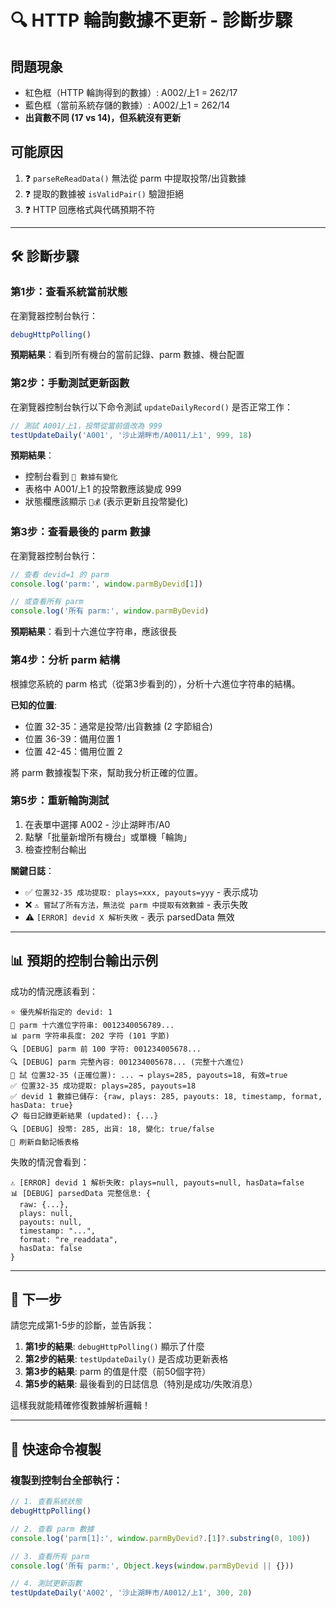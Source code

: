 # 🔍 HTTP 輪詢數據不更新 - 診斷步驟

## 問題現象
- 紅色框（HTTP 輪詢得到的數據）: A002/上1 = 262/17
- 藍色框（當前系統存儲的數據）: A002/上1 = 262/14
- **出貨數不同 (17 vs 14)，但系統沒有更新**

## 可能原因
1. ❓ `parseReReadData()` 無法從 parm 中提取投幣/出貨數據
2. ❓ 提取的數據被 `isValidPair()` 驗證拒絕
3. ❓ HTTP 回應格式與代碼預期不符

---

## 🛠️ 診斷步驟

### 第1步：查看系統當前狀態
在瀏覽器控制台執行：
```javascript
debugHttpPolling()
```

**預期結果**：看到所有機台的當前記錄、parm 數據、機台配置

### 第2步：手動測試更新函數
在瀏覽器控制台執行以下命令測試 `updateDailyRecord()` 是否正常工作：

```javascript
// 測試 A001/上1，投幣從當前值改為 999
testUpdateDaily('A001', '沙止湖畔市/A0011/上1', 999, 18)
```

**預期結果**：
- 控制台看到 `🔄 數據有變化`
- 表格中 A001/上1 的投幣數應該變成 999
- 狀態欄應該顯示 `🔄💰` (表示更新且投幣變化)

### 第3步：查看最後的 parm 數據
在瀏覽器控制台執行：
```javascript
// 查看 devid=1 的 parm
console.log('parm:', window.parmByDevid[1])

// 或查看所有 parm
console.log('所有 parm:', window.parmByDevid)
```

**預期結果**：看到十六進位字符串，應該很長

### 第4步：分析 parm 結構
根據您系統的 parm 格式（從第3步看到的），分析十六進位字符串的結構。

**已知的位置**:
- 位置 32-35：通常是投幣/出貨數據 (2 字節組合)
- 位置 36-39：備用位置 1
- 位置 42-45：備用位置 2

將 parm 數據複製下來，幫助我分析正確的位置。

### 第5步：重新輪詢測試
1. 在表單中選擇 A002 - 沙止湖畔市/A0
2. 點擊「批量新增所有機台」或單機「輪詢」
3. 檢查控制台輸出

**關鍵日誌**：
- ✅ `位置32-35 成功提取: plays=xxx, payouts=yyy` - 表示成功
- ❌ `⚠️ 嘗試了所有方法，無法從 parm 中提取有效數據` - 表示失敗
- ⚠️ `[ERROR] devid X 解析失敗` - 表示 parsedData 無效

---

## 📊 預期的控制台輸出示例

成功的情況應該看到：
```
⭐ 優先解析指定的 devid: 1
📝 parm 十六進位字符串: 0012340056789...
📊 parm 字符串長度: 202 字符 (101 字節)
🔍 [DEBUG] parm 前 100 字符: 001234005678...
🔍 [DEBUG] parm 完整內容: 001234005678... (完整十六進位)
📍 試 位置32-35 (正確位置): ... → plays=285, payouts=18, 有效=true
✅ 位置32-35 成功提取: plays=285, payouts=18
✅ devid 1 數據已儲存: {raw, plays: 285, payouts: 18, timestamp, format, hasData: true}
📋 每日記錄更新結果 (updated): {...}
🔍 [DEBUG] 投幣: 285, 出貨: 18, 變化: true/false
🔄 刷新自動記帳表格
```

失敗的情況會看到：
```
⚠️ [ERROR] devid 1 解析失敗: plays=null, payouts=null, hasData=false
📊 [DEBUG] parsedData 完整信息: {
  raw: {...},
  plays: null,
  payouts: null,
  timestamp: "...",
  format: "re_readdata",
  hasData: false
}
```

---

## 🎯 下一步

請您完成第1-5步的診斷，並告訴我：

1. **第1步的結果**: `debugHttpPolling()` 顯示了什麼
2. **第2步的結果**: `testUpdateDaily()` 是否成功更新表格
3. **第3步的結果**: parm 的值是什麼（前50個字符）
4. **第5步的結果**: 最後看到的日誌信息（特別是成功/失敗消息）

這樣我就能精確修復數據解析邏輯！

---

## 🔗 快速命令複製

### 複製到控制台全部執行：
```javascript
// 1. 查看系統狀態
debugHttpPolling()

// 2. 查看 parm 數據
console.log('parm[1]:', window.parmByDevid?.[1]?.substring(0, 100))

// 3. 查看所有 parm
console.log('所有 parm:', Object.keys(window.parmByDevid || {}))

// 4. 測試更新函數
testUpdateDaily('A002', '沙止湖畔市/A0012/上1', 300, 20)
```

